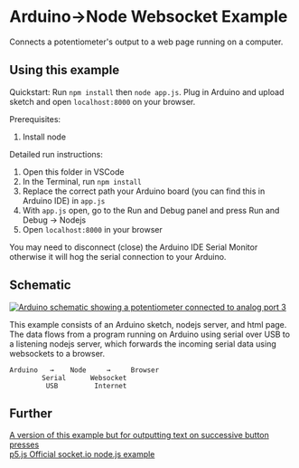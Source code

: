# Arduino→Node Websocket Example

Connects a potentiometer's output to a web page running on a computer.

## Using this example

Quickstart: Run `npm install` then `node app.js`. Plug in Arduino and upload sketch and open `localhost:8000` on your browser.

Prerequisites:

1. Install node

Detailed run instructions:

1. Open this folder in VSCode
2. In the Terminal, run `npm install`
3. Replace the correct path your Arduino board (you can find this in Arduino IDE) in `app.js`
4. With `app.js` open, go to the Run and Debug panel and press Run and Debug -> Nodejs
5. Open `localhost:8000` in your browser

You may need to disconnect (close) the Arduino IDE Serial Monitor otherwise it will hog the serial connection to your Arduino.

## Schematic

[![Arduino schematic showing a potentiometer connected to analog port 3](https://user-images.githubusercontent.com/3166481/225881787-4cc9e33f-ddb4-4e5a-b4f2-20a7048f5aea.png)](https://www.circuito.io/app?components=512,11021,172542)

This example consists of an Arduino sketch, nodejs server, and html page. The data flows from a program running on Arduino using serial over USB to a listening nodejs server, which forwards the incoming serial data using websockets to a browser.

```
Arduino   →    Node     →     Browser
        Serial      Websocket
         USB         Internet
```

## Further

[A version of this example but for outputting text on successive button presses](https://gist.github.com/XRRCA/1dbf8244d448157f4d2cd8d82dabcbde)  
[p5.js Official socket.io node.js example](https://github.com/processing/p5.js/wiki/p5.js,-node.js,-socket.io)
